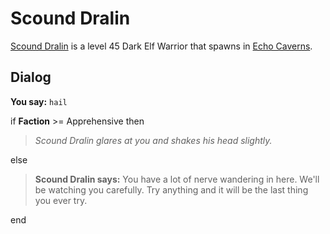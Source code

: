 # Scound Dralin



[Scound Dralin](/npc/153074) is a level 45 Dark Elf Warrior that spawns in [Echo Caverns](/zone/153).



## Dialog

**You say:** `hail`



if **Faction** >= Apprehensive then



>*Scound Dralin glares at you and shakes his head slightly.*


else



>**Scound Dralin says:** You have a lot of nerve wandering in here.  We'll be watching you carefully.  Try anything and it will be the last thing you ever try.

end
